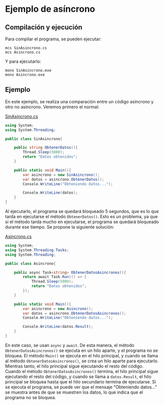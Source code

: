# Ejemplo de asíncrono
## Compilación y ejecución
Para compilar el programa, se pueden ejecutar:

    mcs SinAsincrono.cs
    mcs Asincrono.cs
Y para ejecutarlo:

    mono SinAsincrono.exe
    mono Asincrono.exe
## Ejemplo
En este ejemplo, se realiza una comparación entre un código asíncrono y otro no asíncrono. Veremos primero el normal:

[SinAsincrono.cs](SinAsincrono.cs)
```csharp
using System;
using System.Threading;

public class SinAsincrono{

    public string ObtenerDatos(){
        Thread.Sleep(5000);
        return "Datos obtenidos";
    }

    public static void Main(){
        var asincrono = new SinAsincrono();
        var datos = asincrono.ObtenerDatos();
        Console.WriteLine("Obteniendo datos...");

        Console.WriteLine(datos);
    }
}
```

Al ejecutarlo, el programa se quedará bloqueado 5 segundos, que es lo que tarda en ejecutarse el método `ObtenerDatos()`. Esto es un problema, ya que si el método tarda mucho en ejecutarse, el programa se quedará bloqueado durante ese tiempo. Se propone la siguiente solución:

[Asincrono.cs](Asincrono.cs)
```csharp
using System;
using System.Threading.Tasks;
using System.Threading;

public class Asincrono{

    public async Task<string> ObtenerDatosAsincronos(){
        return await Task.Run(() => {
            Thread.Sleep(5000);
            return "Datos obtenidos";
        });
    }

    public static void Main(){
        var asincrono = new Asincrono();
        var datos = asincrono.ObtenerDatosAsincronos();
        Console.WriteLine("Obteniendo datos...");

        Console.WriteLine(datos.Result);
    }
}
```
En este caso, se usan `async` y `await`. De esta manera, el método `ObtenerDatosAsincronos()` se ejecuta en un hilo aparte, y el programa no se bloquea. El método `Main()` se ejecuta en el hilo principal, y cuando se llama al método `ObtenerDatosAsincronos()`, se crea un hilo aparte para ejecutarlo. Mientras tanto, el hilo principal sigue ejecutando el resto del código. Cuando el método `ObtenerDatosAsincronos()` termina, el hilo principal sigue ejecutando el resto del código, y cuando se llama a `datos.Result`, el hilo principal se bloquea hasta que el hilo secundario termina de ejecutarse. Si se ejecuta el programa, se puede ver que el mensaje "Obteniendo datos..." se muestra antes de que se muestren los datos, lo que indica que el programa no se bloquea.
